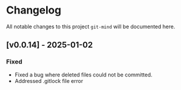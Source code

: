 # Changelog

All notable changes to this project `git-mind` will be documented here.

## [v0.0.14] - 2025-01-02

### Fixed

- Fixed a bug where deleted files could not be committed.
- Addressed .gitlock file error
